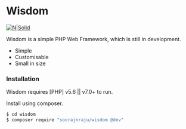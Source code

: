 # Wisdom

[![N|Solid](https://soorajnraju.com/favicon.ico)](https://soorajnraju.com/)

Wisdom is a simple PHP Web Framework, which is still in development.

  - Simple
  - Customisable
  - Small in size
### Installation

Wisdom requires [PHP] v5.6 || v7.0+ to run.

Install using composer.

```sh
$ cd wisdom
$ composer require "soorajnraju/wisdom @dev"
```
